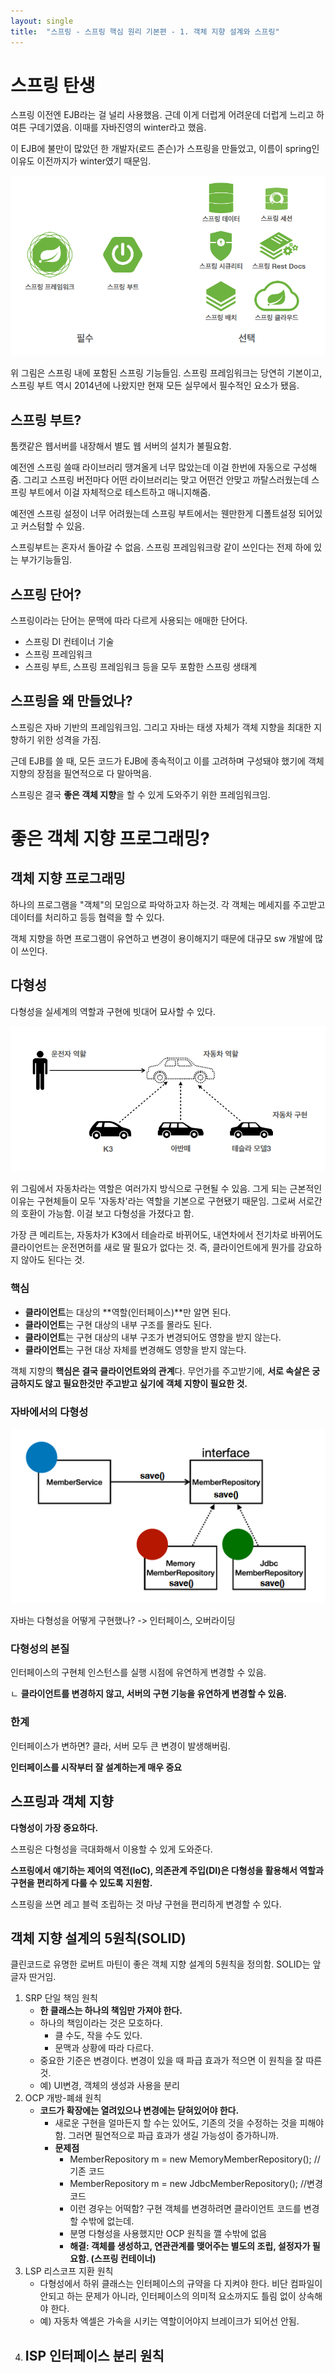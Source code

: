 ```yaml
---
layout: single
title:  "스프링 - 스프링 핵심 원리 기본편 - 1. 객체 지향 설계와 스프링"
---
```


# 스프링 탄생

스프링 이전엔 EJB라는 걸 널리 사용했음. 근데 이게 더럽게 어려운데 더럽게 느리고 하여튼 구데기였음. 이때를 자바진영의 winter라고 했음.

이 EJB에 불만이 많았던 한 개발자(로드 존슨)가 스프링을 만들었고, 이름이 spring인 이유도 이전까지가 winter였기 때문임.

<img src="../images/Untitled/image-20240110155345214.png" alt="image-20240110155345214" style="zoom: 67%;" />

위 그림은 스프링 내에 포함된 스프링 기능들임. 스프링 프레임워크는 당연히 기본이고, 스프링 부트 역시 2014년에 나왔지만 현재 모든 실무에서 필수적인 요소가 됐음.



## 스프링 부트?

톰캣같은 웹서버를 내장해서 별도 웹 서버의 설치가 불필요함.

예전엔 스프링 쓸때 라이브러리 땡겨올게 너무 많았는데 이걸 한번에 자동으로 구성해줌. 그리고 스프링 버전마다 어떤 라이브러리는 맞고 어떤건 안맞고 까탈스러웠는데 스프링 부트에서 이걸 자체적으로 테스트하고 매니지해줌.

예전엔 스프링 설정이 너무 어려웠는데 스프링 부트에서는 웬만한게 디폴트설정 되어있고 커스텀할 수 있음.

스프링부트는 혼자서 돌아갈 수 없음. 스프링 프레임워크랑 같이 쓰인다는 전제 하에 있는 부가기능들임.



## 스프링 단어?

스프링이라는 단어는 문맥에 따라 다르게 사용되는 애매한 단어다.

- 스프링 DI 컨테이너 기술
- 스프링 프레임워크
- 스프링 부트, 스프링 프레임워크 등을 모두 포함한 스프링 생태계



## 스프링을 왜 만들었나?

스프링은 자바 기반의 프레임워크임. 그리고 자바는 태생 자체가 객체 지향을 최대한 지향하기 위한 성격을 가짐.

근데 EJB를 쓸 때, 모든 코드가 EJB에 종속적이고 이를 고려하며 구성돼야 했기에 객체 지향의 장점을 필연적으로 다 말아먹음.

스프링은 결국 **좋은 객체 지향**을 할 수 있게 도와주기 위한 프레임워크임.



# 좋은 객체 지향 프로그래밍?



## 객체 지향 프로그래밍

하나의 프로그램을 "객체"의 모임으로 파악하고자 하는것. 각 객체는 메세지를 주고받고 데이터를 처리하고 등등 협력을 할 수 있다.

객체 지향을 하면 프로그램이 유연하고 변경이 용이해지기 때문에 대규모 sw 개발에 많이 쓰인다.



## 다형성

다형성을 실세계의 역할과 구현에 빗대어 묘사할 수 있다.

![image-20240110161257541](../images/Untitled/image-20240110161257541.png)

위 그림에서 자동차라는 역할은 여러가지 방식으로 구현될 수 있음. 그게 되는 근본적인 이유는 구현체들이 모두 '자동차'라는 역할을 기본으로 구현됐기 때문임. 그로써 서로간의 호환이 가능함. 이걸 보고 다형성을 가졌다고 함.

가장 큰 메리트는, 자동차가 K3에서 테슬라로 바뀌어도, 내연차에서 전기차로 바뀌어도 클라이언트는 운전면허를 새로 딸 필요가 없다는 것. 즉, 클라이언트에게 뭔가를 강요하지 않아도 된다는 것.

### 핵심

- **클라이언트**는 대상의 **역할(인터페이스)**만 알면 된다.
- **클라이언트**는 구현 대상의 내부 구조를 몰라도 된다.
- **클라이언트**는 구현 대상의 내부 구조가 변경되어도 영향을 받지 않는다.
- **클라이언트**는 구현 대상 자체를 변경해도 영향을 받지 않는다.

객체 지향의 **핵심은 결국 클라이언트와의 관계**다. 무언가를 주고받기에, **서로 속살은 궁금하지도 않고 필요한것만 주고받고 싶기에 객체 지향이 필요한 것.**



### 자바에서의 다형성

![image-20240110162518193](../images/2024-01-10-Spring-basic-1/image-20240110162518193.png)

자바는 다형성을 어떻게 구현했나? -> 인터페이스, 오버라이딩



### 다형성의 본질

인터페이스의 구현체 인스턴스를 실행 시점에 유연하게 변경할 수 있음.

ㄴ **클라이언트를 변경하지 않고, 서버의 구현 기능을 유연하게 변경할 수 있음.**



### 한계

인터페이스가 변하면? 클라, 서버 모두 큰 변경이 발생해버림.

**인터페이스를 시작부터 잘 설계하는게 매우 중요**



## 스프링과 객체 지향

**다형성이 가장 중요하다.**

스프링은 다형성을 극대화해서 이용할 수 있게 도와준다.

**스프링에서 얘기하는 제어의 역전(IoC), 의존관계 주입(DI)은 다형성을 활용해서 역할과 구현을 편리하게 다룰 수 있도록 지원함.**

스프링을 쓰면 레고 블럭 조립하는 것 마냥 구현을 편리하게 변경할 수 있다.



## 객체 지향 설계의 5원칙(SOLID)

클린코드로 유명한 로버트 마틴이 좋은 객체 지향 설계의 5원칙을 정의함. SOLID는 앞글자 딴거임.

1. SRP 단일 책임 원칙
   - **한 클래스는 하나의 책임만 가져야 한다.**
   - 하나의 책임이라는 것은 모호하다.
     - 클 수도, 작을 수도 있다.
     - 문맥과 상황에 따라 다르다.
   - 중요한 기준은 변경이다. 변경이 있을 때 파급 효과가 적으면 이 원칙을 잘 따른 것.
   - 예)  UI변경, 객체의 생성과 사용을 분리
2. OCP 개방-폐쇄 원칙
   - **코드가 확장에는 열려있으나 변경에는 닫혀있어야 한다.**
     - 새로운 구현을 얼마든지 할 수는 있어도, 기존의 것을 수정하는 것을 피해야 함. 그러면 필연적으로 파급 효과가 생길 가능성이 증가하니까.
     - **문제점**
       - MemberRepository m = new MemoryMemberRepository(); //기존 코드
       - MemberRepository m = new JdbcMemberRepository(); //변경 코드
       - 이런 경우는 어떡함? 구현 객체를 변경하려면 클라이언트 코드를 변경할 수밖에 없는데.
       - 분명 다형성을 사용했지만 OCP 원칙을 깰 수밖에 없음
       - **해결: 객체를 생성하고, 연관관계를 맺어주는 별도의 조립, 설정자가 필요함. (스프링 컨테이너)**
3. LSP 리스코프 지환 원칙
   - 다형성에서 하위 클래스는 인터페이스의 규약을 다 지켜야 한다. 비단 컴파일이 안되고 하는 문제가 아니라, 인터페이스의 의미적 요소까지도 틀림 없이 상속해야 한다.
   - 예) 자동차 엑셀은 가속을 시키는 역할이어야지 브레이크가 되어선 안됨.
4. ISP 인터페이스 분리 원칙
   - 
